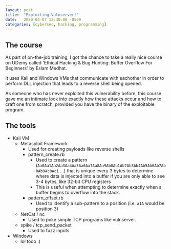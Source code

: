 ```yaml
---
layout: post
title:  "Exploiting Vulnserver!"
date:   2020-04-07 13:30:00 -0500
categories: [cybersec, hacking, programming]
---
```


## The course

As part of on-the-job training, I got the chance to take a really nice course on UDemy called 
'Ethical Hacking & Bug Hunting: Buffer Overflow For Beginners' by Eslam Medhat.

It uses Kali and Windows VMs that communicate with eachother in order to perform DLL injection that leads to a reverse shell being opened.

As someone who has never exploited this vulnerability before, this course gave me an intimate look into exactly how these
attacks occur and how to craft one from scratch, provided you have the binary of the exploitable program.

## The tools

- Kali VM
    - Metasploit Framework
        - Used for creating payloads like reverse shells
        - pattern_create.rb
            - Used to create a pattern (`Aa0Aa1Aa2Aa3Aa4Aa5Aa6Aa7Aa8Aa9Ab0Ab1Ab2Ab3Ab4Ab5Ab6Ab7Ab8Ab9Ac0Ac1` ...) that is 
            unique every 3 bytes to determine where data is injected into a buffer if you are only able to see 3-4 bytes,
            like 32-bit CPU registers 
            - This is useful when attempting to determine exactly when a buffer begins to overflow into the stack. 
        - pattern_offset.rb
            - Used to identify a sub-pattern to a position (i.e. `a1A` would be position 3)
    - NetCat / nc
        - Used to poke simple TCP programs like vulnserver.
    - spike / tcp_send_packet
        - Used to fuzz inputs
- Windows
    - lol todo :)